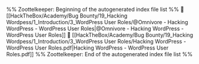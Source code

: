 %% Zoottelkeeper: Beginning of the autogenerated index file list  %%
📄 [[HackTheBox/Academy/Bug Bounty/19_Hacking Wordpess/1_Introduction/3_WordPress User Roles/@Omnivore - Hacking WordPress - WordPress User Roles|@Omnivore - Hacking WordPress - WordPress User Roles]]
📄 [[HackTheBox/Academy/Bug Bounty/19_Hacking Wordpess/1_Introduction/3_WordPress User Roles/Hacking WordPress - WordPress User Roles.pdf|Hacking WordPress - WordPress User Roles.pdf]]
%% Zoottelkeeper: End of the autogenerated index file list  %%
